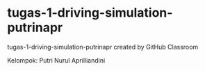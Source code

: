 # tugas-1-driving-simulation-putrinapr
tugas-1-driving-simulation-putrinapr created by GitHub Classroom

Kelompok: Putri Nurul Aprilliandini
